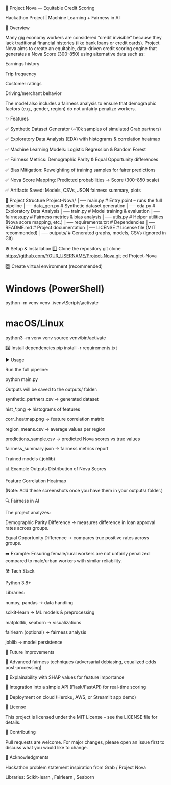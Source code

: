 🚀 Project Nova — Equitable Credit Scoring

Hackathon Project | Machine Learning + Fairness in AI

📌 Overview

Many gig economy workers are considered “credit invisible” because they lack traditional financial histories (like bank loans or credit cards).
Project Nova aims to create an equitable, data-driven credit scoring engine that generates a Nova Score (300–850) using alternative data such as:

Earnings history

Trip frequency

Customer ratings

Driving/merchant behavior

The model also includes a fairness analysis to ensure that demographic factors (e.g., gender, region) do not unfairly penalize workers.

✨ Features

✅ Synthetic Dataset Generator (~10k samples of simulated Grab partners)

✅ Exploratory Data Analysis (EDA) with histograms & correlation heatmap

✅ Machine Learning Models: Logistic Regression & Random Forest

✅ Fairness Metrics: Demographic Parity & Equal Opportunity differences

✅ Bias Mitigation: Reweighting of training samples for fairer predictions

✅ Nova Score Mapping: Predicted probabilities → Score (300–850 scale)

✅ Artifacts Saved: Models, CSVs, JSON fairness summary, plots

📂 Project Structure
Project-Nova/
│── main.py                # Entry point – runs the full pipeline
│── data_gen.py            # Synthetic dataset generation
│── eda.py                 # Exploratory Data Analysis
│── train.py               # Model training & evaluation
│── fairness.py            # Fairness metrics & bias analysis
│── utils.py               # Helper utilities (Nova score mapping, etc.)
│── requirements.txt       # Dependencies
│── README.md              # Project documentation
│── LICENSE                # License file (MIT recommended)
│── outputs/               # Generated graphs, models, CSVs (ignored in Git)

⚙️ Setup & Installation
1️⃣ Clone the repository
git clone https://github.com/YOUR_USERNAME/Project-Nova.git
cd Project-Nova

2️⃣ Create virtual environment (recommended)
# Windows (PowerShell)
python -m venv venv
.\venv\Scripts\activate

# macOS/Linux
python3 -m venv venv
source venv/bin/activate

3️⃣ Install dependencies
pip install -r requirements.txt

▶️ Usage

Run the full pipeline:

python main.py


Outputs will be saved to the outputs/ folder:

synthetic_partners.csv → generated dataset

hist_*.png → histograms of features

corr_heatmap.png → feature correlation matrix

region_means.csv → average values per region

predictions_sample.csv → predicted Nova scores vs true values

fairness_summary.json → fairness metrics report

Trained models (.joblib)

📊 Example Outputs
Distribution of Nova Scores

Feature Correlation Heatmap

(Note: Add these screenshots once you have them in your outputs/ folder.)

🔍 Fairness in AI

The project analyzes:

Demographic Parity Difference → measures difference in loan approval rates across groups.

Equal Opportunity Difference → compares true positive rates across groups.

➡️ Example: Ensuring female/rural workers are not unfairly penalized compared to male/urban workers with similar reliability.

🛠️ Tech Stack

Python 3.8+

Libraries:

numpy, pandas → data handling

scikit-learn → ML models & preprocessing

matplotlib, seaborn → visualizations

fairlearn (optional) → fairness analysis

joblib → model persistence

📌 Future Improvements

🔹 Advanced fairness techniques (adversarial debiasing, equalized odds post-processing)

🔹 Explainability with SHAP values for feature importance

🔹 Integration into a simple API (Flask/FastAPI) for real-time scoring

🔹 Deployment on cloud (Heroku, AWS, or Streamlit app demo)

📜 License

This project is licensed under the MIT License – see the LICENSE
 file for details.

🤝 Contributing

Pull requests are welcome.
For major changes, please open an issue first to discuss what you would like to change.

🙌 Acknowledgments

Hackathon problem statement inspiration from Grab / Project Nova

Libraries: Scikit-learn
, Fairlearn
, Seaborn
